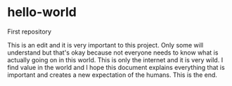# hello-world
First repository

This is an edit and it is very important to this project. Only some will understand but that's okay because not everyone needs to know what is actually going on in this world. This is only the internet and it is very wild. I find value in the world and I hope this document explains everything that is important and creates a new expectation of the humans. This is the end.
